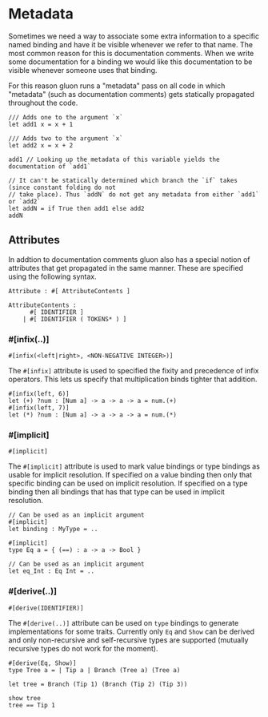 # Metadata

Sometimes we need a way to associate some extra information to a specific named binding and have it be visible whenever we refer to that name. The most common reason for this is documentation comments. When we write some documentation for a binding we would like this documentation to be visible whenever someone uses that binding.

For this reason gluon runs a "metadata" pass on all code in which "metadata" (such as documentation comments) gets statically propagated throughout the code.

```f#
/// Adds one to the argument `x`
let add1 x = x + 1

/// Adds two to the argument `x`
let add2 x = x + 2

add1 // Looking up the metadata of this variable yields the documentation of `add1`

// It can't be statically determined which branch the `if` takes (since constant folding do not
// take place). Thus `addN` do not get any metadata from either `add1` or `add2`
let addN = if True then add1 else add2
addN
```


## Attributes

In addtion to documentation comments gluon also has a special notion of attributes that get propagated in the same manner. These are specified using the following syntax.

```
Attribute : #[ AttributeContents ]

AttributeContents :
      #[ IDENTIFIER ]
    | #[ IDENTIFIER ( TOKENS* ) ]
```

### #[infix(..)]

```f#
#[infix(<left|right>, <NON-NEGATIVE INTEGER>)]
```

The `#[infix]` attribute is used to specified the fixity and precedence of infix operators. This lets us specify that multiplication binds tighter that addition.

```f#
#[infix(left, 6)]
let (+) ?num : [Num a] -> a -> a -> a = num.(+)
#[infix(left, 7)]
let (*) ?num : [Num a] -> a -> a -> a = num.(*)
```


### #[implicit]

```f#
#[implicit]
```

The `#[implicit]` attribute is used to mark value bindings or type bindings as usable for implicit resolution. If specified on a value binding then only that specific binding can be used on implicit resolution. If specified on a type binding then all bindings that has that type can be used in implicit resolution.

```
// Can be used as an implicit argument
#[implicit]
let binding : MyType = ..

#[implicit]
type Eq a = { (==) : a -> a -> Bool }

// Can be used as an implicit argument
let eq_Int : Eq Int = ..
```


### #[derive(..)]

```f#
#[derive(IDENTIFIER)]
```

The `#[derive(..)]` attribute can be used on `type` bindings to generate implementations for some traits. Currently only `Eq` and `Show` can be derived and only non-recursive and self-recursive types are supported (mutually recursive types do not work for the moment).

```f#,rust
#[derive(Eq, Show)]
type Tree a = | Tip a | Branch (Tree a) (Tree a)

let tree = Branch (Tip 1) (Branch (Tip 2) (Tip 3))

show tree
tree == Tip 1
```
